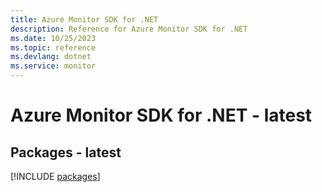 ```yaml
---
title: Azure Monitor SDK for .NET
description: Reference for Azure Monitor SDK for .NET
ms.date: 10/25/2023
ms.topic: reference
ms.devlang: dotnet
ms.service: monitor
---
```

# Azure Monitor SDK for .NET - latest
## Packages - latest
[!INCLUDE [packages](monitor-index.md)]